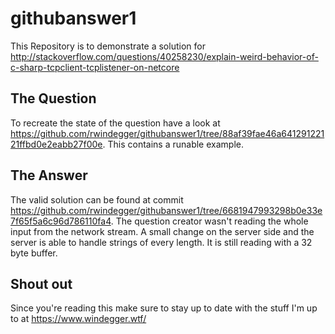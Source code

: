 # githubanswer1
This Repository is to demonstrate a solution for http://stackoverflow.com/questions/40258230/explain-weird-behavior-of-c-sharp-tcpclient-tcplistener-on-netcore

## The Question
To recreate the state of the question have a look at https://github.com/rwindegger/githubanswer1/tree/88af39fae46a64129122121ffbd0e2eabb27f00e. This contains a runable example.

## The Answer
The valid solution can be found at commit https://github.com/rwindegger/githubanswer1/tree/6681947993298b0e33e7f65f5a6c96d786110fa4. The question creator wasn't reading the whole input from the network stream. A small change on the server side and the server is able to handle strings of every length. It is still reading with a 32 byte buffer.

## Shout out
Since you're reading this make sure to stay up to date with the stuff I'm up to at https://www.windegger.wtf/